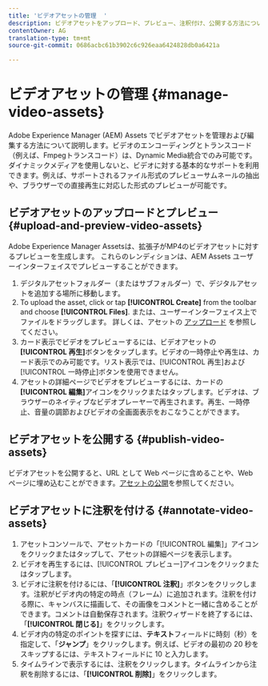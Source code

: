 ```yaml
---
title: 'ビデオアセットの管理  '
description: ビデオアセットをアップロード、プレビュー、注釈付け、公開する方法について説明します。
contentOwner: AG
translation-type: tm+mt
source-git-commit: 0686acbc61b3902c6c926eaa6424828db0a6421a

---
```



# ビデオアセットの管理   {#manage-video-assets}

Adobe Experience Manager (AEM) Assets でビデオアセットを管理および編集する方法について説明します。ビデオのエンコーディングとトランスコード（例えば、Fmpegトランスコード）は、Dynamic Media統合でのみ可能です。 ダイナミックメディアを使用しないと、ビデオに対する基本的なサポートを利用できます。例えば、サポートされるファイル形式のプレビューサムネールの抽出や、ブラウザーでの直接再生に対応した形式のプレビューが可能です。

<!-- Also, if you are licensed to use Dynamic Media, see the [Dynamic Media video documentation](/help/assets/dynamic-media/video.md). -->

## ビデオアセットのアップロードとプレビュー {#upload-and-preview-video-assets}

Adobe Experience Manager Assetsは、拡張子がMP4のビデオアセットに対するプレビューを生成します。 これらのレンディションは、AEM Assets ユーザーインターフェイスでプレビューすることができます。

1. デジタルアセットフォルダー（またはサブフォルダー）で、デジタルアセットを追加する場所に移動します。
1. To upload the asset, click or tap **[!UICONTROL Create]** from the toolbar and choose **[!UICONTROL Files]**. または、ユーザーインターフェイス上でファイルをドラッグします。 詳しくは、アセットの [アップロード](manage-digital-assets.md#uploading-assets) を参照してください。
1. カード表示でビデオをプレビューするには、ビデオアセットの&#x200B;**[!UICONTROL 再生]**&#x200B;ボタンをタップします。ビデオの一時停止や再生は、カード表示でのみ可能です。リスト表示では、[!UICONTROL 再生]および[!UICONTROL 一時停止]ボタンを使用できません。
1. アセットの詳細ページでビデオをプレビューするには、カードの&#x200B;**[!UICONTROL 編集]**&#x200B;アイコンをクリックまたはタップします。ビデオは、ブラウザーのネイティブなビデオプレーヤーで再生されます。再生、一時停止、音量の調節およびビデオの全画面表示をおこなうことができます。

## ビデオアセットを公開する {#publish-video-assets}

ビデオアセットを公開すると、URL として Web ページに含めることや、Web ページに埋め込むことができます。[アセットの公開](/help/assets/dynamic-media/publishing-dynamicmedia-assets.md)を参照してください。

## ビデオアセットに注釈を付ける {#annotate-video-assets}

1. アセットコンソールで、アセットカードの「[!UICONTROL 編集]」アイコンをクリックまたはタップして、アセットの詳細ページを表示します。
1. ビデオを再生するには、[!UICONTROL プレビュー]アイコンをクリックまたはタップします。
1. ビデオに注釈を付けるには、「**[!UICONTROL 注釈]**」ボタンをクリックします。注釈がビデオ内の特定の時点（フレーム）に追加されます。注釈を付ける際に、キャンバスに描画して、その画像をコメントと一緒に含めることができます。コメントは自動保存されます。注釈ウィザードを終了するには、「**[!UICONTROL 閉じる]**」をクリックします。
1. ビデオ内の特定のポイントを探すには、**テキスト**&#x200B;フィールドに時刻（秒）を指定して、「**ジャンプ**」をクリックします。例えば、ビデオの最初の 20 秒をスキップするには、テキストフィールドに 10 と入力します。
1. タイムラインで表示するには、注釈をクリックします。タイムラインから注釈を削除するには、「**[!UICONTROL 削除]**」をクリックします。

